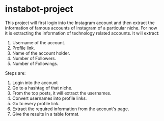 # instabot-project
This project will first login into the Instagram account and then extract the information of famous accounts of Instagram of a particular niche. For now it is extracting the information of technology related accounts.
It will extract:
1. Username of the account.
2. Profile link.
3. Name of the account holder.
4. Number of Followers.
5. Number of Followings.

Steps are:
1. Login into the account
2. Go to a hashtag of that niche.
3. From the top posts, it will extract the usernames.
4. Convert usernames into profile links.
5. Go to every profile link.
6. Extract the required information from the account's page.
7. Give the results in a table format.
